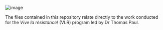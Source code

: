 ![image](https://github.com/github/TomC-93/VLR/Assets/VLR.png)


The files contained in this repository relate directly to the work conducted for the *Vive la résistance!* (VLR) program led by Dr Thomas Paul.
